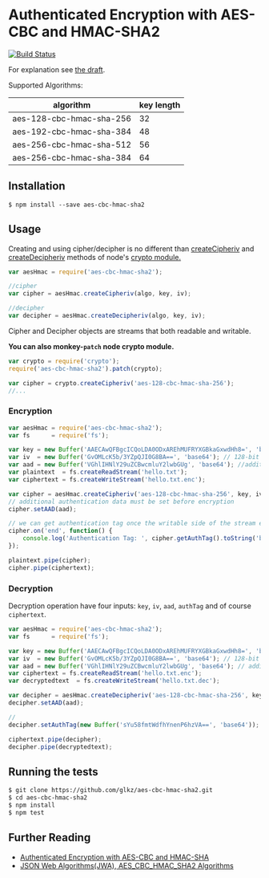 # Authenticated Encryption with AES-CBC and HMAC-SHA2

[![Build Status](https://travis-ci.org/glkz/aes-cbc-hmac-sha2.svg?branch=master)](https://travis-ci.org/glkz/aes-cbc-hmac-sha2)

For explanation see [the draft](http://tools.ietf.org/html/draft-mcgrew-aead-aes-cbc-hmac-sha2-04).

Supported Algorithms:


|         algorithm        | key length  |
|--------------------------|-------------|
| aes-128-cbc-hmac-sha-256 |      32     |
| aes-192-cbc-hmac-sha-384 |      48     |
| aes-256-cbc-hmac-sha-512 |      56     |
| aes-256-cbc-hmac-sha-384 |      64     |



## Installation


    $ npm install --save aes-cbc-hmac-sha2


## Usage

Creating and using cipher/decipher is no different than [createCipheriv](http://nodejs.org/api/crypto.html#crypto_crypto_createcipheriv_algorithm_key_iv) and [createDecipheriv](http://nodejs.org/api/crypto.html#crypto_crypto_createdecipheriv_algorithm_key_iv) methods of node's [crypto module.](http://nodejs.org/api/crypto.html)

```js
var aesHmac = require('aes-cbc-hmac-sha2');

//cipher
var cipher = aesHmac.createCipheriv(algo, key, iv);

//decipher
var decipher = aesHmac.createDecipheriv(algo, key, iv);
```

Cipher and Decipher objects are streams that both readable and writable.

**You can also monkey-```patch``` node crypto module.**

```js
var crypto = require('crypto');
require('aes-cbc-hmac-sha2').patch(crypto);

var cipher = crypto.createCipheriv('aes-128-cbc-hmac-sha-256');
//...

```

### Encryption


```js
var aesHmac = require('aes-cbc-hmac-sha2');
var fs      = require('fs');

var key = new Buffer('AAECAwQFBgcICQoLDA0ODxAREhMUFRYXGBkaGxwdHh8=', 'base64'); //128-bit key
var iv  = new Buffer('GvOMLcK5b/3YZpQJI0G8BA==', 'base64'); // 128-bit initialization vector
var aad = new Buffer('VGhlIHNlY29uZCBwcmluY2lwbGUg', 'base64'); //additional authentication data
var plaintext  = fs.createReadStream('hello.txt');
var ciphertext = fs.createWriteStream('hello.txt.enc');

var cipher = aesHmac.createCipheriv('aes-128-cbc-hmac-sha-256', key, iv);
// additional authentication data must be set before encryption
cipher.setAAD(aad);

// we can get authentication tag once the writable side of the stream ended.
cipher.on('end', function() {
    console.log('Authentication Tag: ', cipher.getAuthTag().toString('base64')); //sYu58fmtWdfhYnenP6hzVA==
});

plaintext.pipe(cipher);
cipher.pipe(ciphertext);
```



### Decryption

Decryption operation have four inputs: ```key```, ```iv```, ```aad```, ```authTag``` and of course ```ciphertext```.

```js
var aesHmac = require('aes-cbc-hmac-sha2');
var fs      = require('fs');

var key = new Buffer('AAECAwQFBgcICQoLDA0ODxAREhMUFRYXGBkaGxwdHh8=', 'base64'); //128-bit key
var iv  = new Buffer('GvOMLcK5b/3YZpQJI0G8BA==', 'base64'); // 128-bit initialization vector
var aad = new Buffer('VGhlIHNlY29uZCBwcmluY2lwbGUg', 'base64'); // additional authentication data
var ciphertext = fs.createReadStream('hello.txt.enc');
var decryptedtext  = fs.createWriteStream('hello.txt.dec');

var decipher = aesHmac.createDecipheriv('aes-128-cbc-hmac-sha-256', key, iv);
decipher.setAAD(aad);

//
decipher.setAuthTag(new Buffer('sYu58fmtWdfhYnenP6hzVA==', 'base64'));

ciphertext.pipe(decipher);
decipher.pipe(decryptedtext);
```


## Running the tests
```sh
$ git clone https://github.com/glkz/aes-cbc-hmac-sha2.git
$ cd aes-cbc-hmac-sha2
$ npm install
$ npm test
```


## Further Reading

* [Authenticated Encryption with AES-CBC and HMAC-SHA](http://tools.ietf.org/html/draft-mcgrew-aead-aes-cbc-hmac-sha2-04)
* [JSON Web Algorithms(JWA), AES_CBC_HMAC_SHA2 Algorithms](http://tools.ietf.org/html/draft-ietf-jose-json-web-algorithms-26#page-22)
